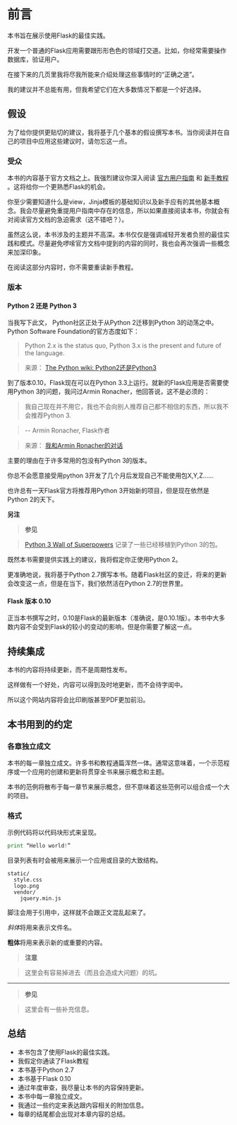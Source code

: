 # 前言

本书旨在展示使用Flask的最佳实践。

开发一个普通的Flask应用需要跟形形色色的领域打交道。比如，你经常需要操作数据库，验证用户。

在接下来的几页里我将尽我所能来介绍处理这些事情时的“正确之道”。

我的建议并不总能有用，但我希望它们在大多数情况下都是一个好选择。


## 假设

为了给你提供更贴切的建议，我将基于几个基本的假设撰写本书。当你阅读并在自己的项目中应用这些建议时，请勿忘这一点。


### 受众

本书的内容基于官方文档之上。我强烈建议你深入阅读 [官方用户指南](http://flask.pocoo.org/docs/#user-s-guide) 和 [新手教程](http://flask.pocoo.org/docs/tutorial/) 。这将给你一个更熟悉Flask的机会。

你至少需要知道什么是view，Jinja模板的基础知识以及新手应有的其他基本概念。我会尽量避免重提用户指南中存在的信息，所以如果直接阅读本书，你就会有对阅读官方文档的急迫需求（这不错吧？）。


虽然这么说，本书涉及的主题并不高深。本书仅仅是强调减轻开发者负担的最佳实践和模式。尽量避免啰嗦官方文档中提到的内容的同时，我也会再次强调一些概念来加深印象。

在阅读这部分内容时，你不需要重读新手教程。


### 版本

#### Python 2 还是 Python 3

当我写下此文， Python社区正处于从Python 2迁移到Python 3的动荡之中。Python Software Foundation的官方态度如下：

> Python 2.x is the status quo, Python 3.x is the present and future of the language.

> 来源： [The Python wiki: Python2还是Python3](http://wiki.python.org/moin/Python2orPython3)


到了版本0.10，Flask现在可以在Python 3.3上运行。就新的Flask应用是否需要使用Python 3的问题，我问过Armin Ronacher，他回答说，这不是必须的：

> 我自己现在并不用它，我也不会向别人推荐自己都不相信的东西，所以我不会推荐Python 3.

> -- Armin Ronacher, Flask作者

> 来源： [我和Armin Ronacher的对话](https://www.youtube.com/watch?feature=player_detailpage&v=fs20qdvm0K4#t=190)

主要的理由在于许多常用的包没有Python 3的版本。

你总不会愿意接受用python 3开发了几个月后发现自己不能使用包X,Y,Z……

也许总有一天Flask官方将推荐用Python 3开始新的项目，但是现在依然是Python 2的天下。

**另注**
> **参见**

> [Python 3 Wall of Superpowers](https://python3wos.appspot.com/) 记录了一些已经移植到Python 3的包。

既然本书需要提供实践上的建议，我将假定你正使用Python 2。

更准确地说，我将基于Python 2.7撰写本书。随着Flask社区的变迁，将来的更新会改变这一点，但是在当下，我们依然活在Python 2.7的世界里。

#### Flask 版本 0.10

正当本书撰写之时，0.10是Flask的最新版本（准确说，是0.10.1版）。本书中大多数内容不会受到Flask的较小的变动的影响，但是你需要了解这一点。

## 持续集成

本书的内容将持续更新，而不是周期性发布。

这样做有一个好处，内容可以得到及时地更新，而不会待字闺中。

所以这个网站内容将会比印刷版甚至PDF更加前沿。

## 本书用到的约定

### 各章独立成文

本书的每一章独立成文。许多书和教程通篇浑然一体。通常这意味着，一个示范程序或一个应用的创建和更新将贯穿全书来展示概念和主题。

本书的范例将散布于每一章节来展示概念，但不意味着这些范例可以组合成一个大的项目。

### 格式

示例代码将以代码块形式来呈现。

```python
print “Hello world!”
```

目录列表有时会被用来展示一个应用或目录的大致结构。

```
static/
  style.css
  logo.png
  vendor/
    jquery.min.js
```

脚注会用于引用中，这样就不会跟正文混乱起来了。

*斜体*将用来表示文件名。

**粗体**将用来表示新的或重要的内容。

> **注意**

> 这里会有容易掉进去（而且会造成大问题）的坑。

---

> **参见**

> 这里会有一些补充信息。

## 总结
* 本书包含了使用Flask的最佳实践。
* 我假定你通读了Flask教程
* 本书基于Python 2.7
* 本书基于Flask 0.10
* 通过年度审查，我尽量让本书的内容保持更新。
* 本书中每一章独立成文。
* 我通过一些约定来表达跟内容相关的附加信息。
* 每章的结尾都会出现对本章内容的总结。
